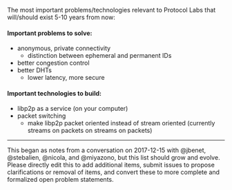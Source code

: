 The most important problems/technologies relevant to Protocol Labs that will/should exist 5-10 years from now:

#### Important problems to solve:
- anonymous, private connectivity
	- distinction between ephemeral and permanent IDs
- better congestion control
- better DHTs
	- lower latency, more secure

#### Important technologies to build: 
- libp2p as a service (on your computer)
- packet switching
	- make libp2p packet oriented instead of stream oriented (currently streams on packets on streams on packets)


---
This began as notes from a conversation on 2017-12-15 with @jbenet, @stebalien, @nicola, and @miyazono, but this list should grow and evolve. Please directly edit this to add additional items, submit issues to propose clarifications or removal of items, and convert these to more complete and formalized open problem statements.
